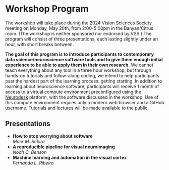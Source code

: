 # Workshop Program

The workshop will take place during the 2024 Vision Sciences Society meeting on
Monday, May 20th, from 2:00-5:00pm in the Banyan/Citrus room. (The workshop is
neither sponsored nor endorsed by VSS.) The program will consist of three
presentations, each lasting slightly under an hour, with short breaks between.

**The goal of this program is to introduce participants to contemporary data
science/neuroscience software tools and to give them enough initial experience
to be able to apply them in their own research.** We cannot teach everything
about any tool in a three hour workshop, but through hands-on tutorials and
follow-along coding, we intend to help participants past the hardest part of the
learning process: getting starting. In addition to learning about neuroscience
software, participants will receive 1 month of access to a virtual compute
environment preconfigured using the [Neurodesk](https://neurodesk.org/)
platform, with the software discussed in the workshop. Use of this compute
environment requies only a modern web browser and a GitHub username. Tutorials
and lectures will be made available to the public.


## Presentations

* **How to stop worrying about software**  
  *Mark M. Schira*  
  <!-- Insert abstract / edit title here! -->
* **A reproducible pipeline for visual neuroimaging**  
  *Noah C. Benson*  
  <!-- Insert abstract / edit title here! -->
* **Machine learning and automation in the visual cortex**  
  *Fernanda L. Ribeiro*  
  <!-- Insert abstract / edit title here! -->

